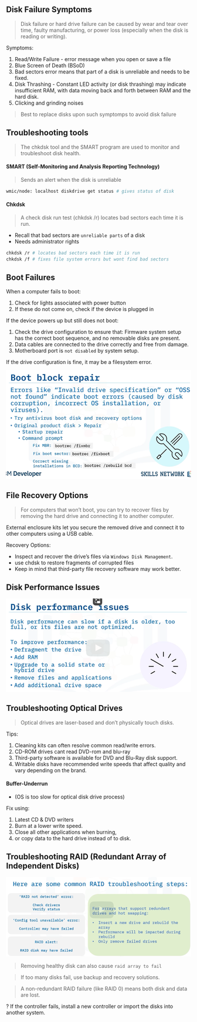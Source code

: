 ## Disk Failure Symptoms
> Disk failure or hard drive failure can be caused by wear and tear over time, faulty manufacturing, or power loss (especially when the disk is reading or writing).

Symptoms:
1. Read/Write Failure - error message when you open or save a file
2. Blue Screen of Death (BSoD) 
3. Bad sectors error means that part of a disk is unreliable and needs to be fixed.
4. Disk Thrashing - Constant LED activity (or disk thrashing) may indicate insufficient RAM, with data moving back and forth between RAM and the hard disk.
5. Clicking and grinding noises

> Best to replace disks upon such symptomps to avoid disk failure

## Troubleshooting tools
> The chkdsk tool and the SMART program are used to monitor and troubleshoot disk health.

#### SMART (Self-Monitoring and Analysis Reporting Technology)
> Sends an alert when the disk is unreliable
```sh
wmic/node: localhost diskdrive get status # gives status of disk
```

#### Chkdsk 
> A check disk run test (chkdsk /r) locates bad sectors each time it is run. 
* Recall that bad sectors are `unreliable parts` of a disk
* Needs administrator rights 
```sh
chkdsk /r # locates bad sectors each time it is run
chkdsk /f # fixes file system errors but wont find bad sectors
```
## Boot Failures
When a computer fails to boot:
1. Check for lights associated with power button
2. If these do not come on, check if the device is plugged in

If the device powers up but still does not boot:
1. Check the drive configuration to ensure
that: Firmware system setup has the correct boot
sequence, and no removable disks are present.
2. Data cables are connected to the drive correctly and free from damage.
3. Motherboard port is `not disabled` by system setup.

If the drive configuration is fine, it may be a filesystem error.

![alt text](image.png)

## File Recovery Options
> For computers that won’t boot, you can try to recover files by removing the hard drive
and connecting it to another computer.

External enclosure kits let you secure the removed drive and connect it to other computers
using a USB cable.

Recovery Options: 
* Inspect and recover the drive’s files via `Windows Disk Management`.
* use chdsk to restore fragments of corrupted files
* Keep in mind that third-party file recovery software may work better.

## Disk Performance Issues
![alt text](image-1.png)


## Troubleshooting Optical Drives
> Optical drives are laser-based and don’t physically touch disks.

Tips:
1. Cleaning kits can often resolve common read/write
errors.
2. CD-ROM drives cant read DVD-rom and blu-ray
3. Third-party software is available for DVD and Blu-Ray disk support.
4. Writable disks have recommended write speeds that affect quality and vary depending on
the brand.

#### Buffer-Underrun 
* (OS is too slow for optical disk drive process)

Fix using:
1. Latest CD & DVD writers
2. Burn at a lower write speed.
3. Close all other applications when burning, 
4. or copy data to the hard drive instead of
to disk.

## Troubleshooting RAID (Redundant Array of Independent Disks)
![alt text](image-2.png)
> Removing healthy disk can also cause `raid array to fail`

> If too many disks fail, use backup and recovery solutions.

> A non-redundant RAID failure (like RAID 0) means both disk and data are lost.

? If the controller fails, install a new controller or import the disks into another system.